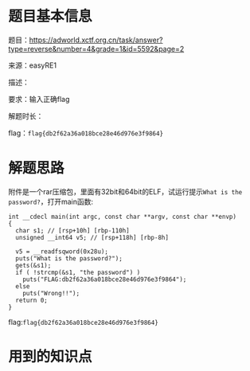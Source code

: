 # 题目基本信息

题目：https://adworld.xctf.org.cn/task/answer?type=reverse&number=4&grade=1&id=5592&page=2

来源：easyRE1

描述：

要求：输入正确flag

解题时长：

flag：`flag{db2f62a36a018bce28e46d976e3f9864}`

# 解题思路

附件是一个rar压缩包，里面有32bit和64bit的ELF，试运行提示`What is the password?`，打开main函数:

```
int __cdecl main(int argc, const char **argv, const char **envp)
{
  char s1; // [rsp+10h] [rbp-110h]
  unsigned __int64 v5; // [rsp+118h] [rbp-8h]

  v5 = __readfsqword(0x28u);
  puts("What is the password?");
  gets(&s1);
  if ( !strcmp(&s1, "the password") )
    puts("FLAG:db2f62a36a018bce28e46d976e3f9864");
  else
    puts("Wrong!!");
  return 0;
}
```

flag:`flag{db2f62a36a018bce28e46d976e3f9864}`

# 用到的知识点